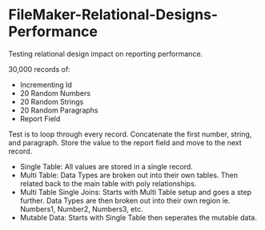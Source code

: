FileMaker-Relational-Designs-Performance
========================================

Testing relational design impact on reporting performance.

30,000 records of: 
  + Incrementing Id
  + 20 Random Numbers
  + 20 Random Strings
  + 20 Random Paragraphs
  + Report Field

Test is to loop through every record. Concatenate the first number, string, and paragraph. Store the value to the report field and move to the next record.

- Single Table: All values are stored in a single record.
- Multi Table: Data Types are broken out into their own tables. Then related back to the main table with poly relationships.
- Multi Table Single Joins: Starts with Multi Table setup and goes a step further. Data Types are then broken out into their own region ie. Numbers1, Number2, Numbers3, etc.
- Mutable Data: Starts with Single Table then seperates the mutable data. 


